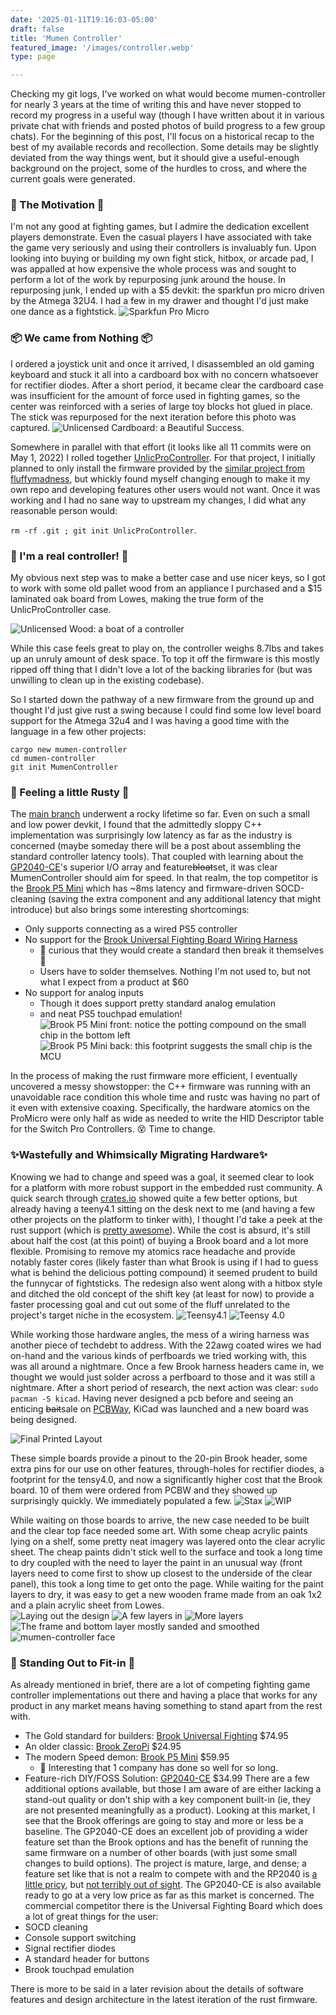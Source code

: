```yaml
---
date: '2025-01-11T19:16:03-05:00'
draft: false
title: 'Mumen Controller'
featured_image: '/images/controller.webp'
type: page

---
```


Checking my git logs, I've worked on what would become mumen-controller for nearly 3 years at the time of writing this and have never stopped to record my progress in a useful way (though I have written about it in various private chat with friends and posted photos of build progress to a few group chats). For the beginning of this post, I'll focus on a historical recap to the best of my available records and recollection. Some details may be slightly deviated from the way things went, but it should give a useful-enough background on the project, some of the hurdles to cross, and where the current goals were generated. 

### 🥊 The Motivation 🥊
I'm not any good at fighting games, but I admire the dedication excellent players demonstrate. Even the casual players I have associated with take the game very seriously and using their controllers is invaluably fun. Upon looking into buying or building my own fight stick, hitbox, or arcade pad, I was appalled at how expensive the whole process was and sought to perform a lot of the work by repurposing junk around the house. In repurposing junk, I ended up with a $5 devkit: the sparkfun pro micro driven by the Atmega 32U4. I had a few in my drawer and thought I'd just make one dance as a fightstick. 
![Sparkfun Pro Micro](/images/promicro.webp)

### 📦 We came from Nothing 📦
I ordered a joystick unit and once it arrived, I disassembled an old gaming keyboard and stuck it all into a cardboard box with no concern whatsoever for rectifier diodes. After a short period, it became clear the cardboard case was insufficient for the amount of force used in fighting games, so the center was reinforced with a series of large toy blocks hot glued in place. The stick was repurposed for the next iteration before this photo was captured.
![Unlicensed Cardboard: a Beautiful Success.](/images/unlicensed-cardboard50.webp)

Somewhere in parallel with that effort (it looks like all 11 commits were on May 1, 2022) I rolled together [UnlicProController](https://github.com/nulvox/UnlicProController). For that project, I initially planned to only install the firmware provided by the [similar project from fluffymadness](https://github.com/fluffymadness/ATMega32U4-Switch-Fightstick), but whickly found myself changing enough to make it my own repo and developing features other users would not want. Once it was working and I had no sane way to upstream my changes, I did what any reasonable person would: 

`rm -rf .git ; git init UnlicProController`.

### 🤥 I'm a real controller! 🤥
My obvious next step was to make a better case and use nicer keys, so I got to work with some old pallet wood from an appliance I purchased and a $15 laminated oak board from Lowes, making the true form of the UnlicProController case. 

![Unlicensed Wood: a boat of a controller](/images/unlicensed-wood50.webp)

While this case feels great to play on, the controller weighs 8.7lbs and takes up an unruly amount of desk space. To top it off the firmware is this mostly ripped off thing that I didn't love a lot of the backing libraries for (but was unwilling to clean up in the existing codebase). 

So I started down the pathway of a new firmware from the ground up and thought I'd just give rust a swing because I could find some low level board support for the Atmega 32u4 and I was having a good time with the language in a few other projects: 

```
cargo new mumen-controller 
cd mumen-controller  
git init MumenController
```

### 🦀 Feeling a little Rusty 🦀
The [main branch](https://github.com/nulvox/MumenController) underwent a rocky lifetime so far. Even on such a small and low power devkit, I found that the admittedly sloppy C++ implementation was surprisingly low latency as far as the industry is concerned (maybe someday there will be a post about assembling the standard controller latency tools). That coupled with learning about the [GP2040-CE](https://github.com/OpenStickCommunity/GP2040-CE)'s superior I/O array and feature~~bloat~~set, it was clear MumenController should aim for speed. In that realm, the top competitor is the [Brook P5 Mini](https://focusattack.com/brook-p5-mini-fight-board-pcba/) which has ~8ms latency and firmware-driven SOCD-cleaning (saving the extra component and any additional latency that might introduce) but also brings some interesting shortcomings:
 - Only supports connecting as a wired PS5 controller
 - No support for the [Brook Universal Fighting Board Wiring Harness](https://focusattack.com/bundle-japan-wiring-for-brook-ufb-gp2040-ce/)
   - 🧐 curious that they would create a standard then break it themselves 🧐
   - Users have to solder themselves. Nothing I'm not used to, but not what I expect from a product at $60
 - No support for analog inputs 
   - Though it does support pretty standard analog emulation
   - and neat PS5 touchpad emulation!
![Brook P5 Mini front: notice the potting compound on the small chip in the bottom left](/images/brook-front50.webp) ![Brook P5 Mini back: this footprint suggests the small chip is the MCU](/images/brook-back50.webp)

In the process of making the rust firmware more efficient, I eventually uncovered a messy showstopper: the C++ firmware was running with an unavoidable race condition this whole time and rustc was having no part of it even with extensive coaxing. Specifically, the hardware atomics on the ProMicro were only half as wide as needed to write the HID Descriptor table for the Switch Pro Controllers. 😵 Time to change. 

### ✨Wastefully and Whimsically Migrating Hardware✨
Knowing we had to change and speed was a goal, it seemed clear to look for a platform with more robust support in the embedded rust community. A quick search through [crates.io](https://crates.io/search?q=bsp) showed quite a few better options, but already having a teeny4.1 sitting on the desk next to me (and having a few other projects on the platform to tinker with), I thought I'd take a peek at the rust support (which is [pretty awesome](https://crates.io/crates/teensy4-bsp)). While the cost is absurd, it's still about half the cost (at this point) of buying a Brook board and a lot more flexible. Promising to remove my atomics race headache and provide notably faster cores (likely faster than what Brook is using if I had to guess what is behind the delicious potting compound) it seemed prudent to build the funnycar of fightsticks. The redesign also went along with a hitbox style and ditched the old concept of the shift key (at least for now) to provide a faster processing goal and cut out some of the fluff unrelated to the project's target niche in the ecosystem. 
![Teensy4.1](/images/teensy4.1-70.webp) ![Teensy 4.0](/images/teensy4.0-25.webp)

While working those hardware angles, the mess of a wiring harness was another piece of techdebt to address. With the 22awg coated wires we had on-hand and the various kinds of perfboards we tried working with, this was all around a nightmare. Once a few Brook harness headers came in, we thought we would just solder across a perfboard to those and it was still a nightmare. After a short period of research, the next action was clear: `sudo pacman -S kicad`. Having never designed a pcb before and seeing an enticing ~~bait~~sale on [PCBWay](https://www.pcbway.com/Member/Login/?from=bingSE06), KiCad was launched and a new board was being designed. 

![Final Printed Layout](/images/pcb-layout50.webp)

These simple boards provide a pinout to the 20-pin Brook header, some extra pins for our use on other features, through-holes for rectifier diodes, a footprint for the tensy4.0, and now a significantly higher cost that the Brook board. 10 of them were ordered from PCBW and they showed up surprisingly quickly. We immediately populated a few.
![Stax](/images/board-stack.webp)
![WIP](/images/populating.webp)

While waiting on those boards to arrive, the new case needed to be built and the clear top face needed some art. With some cheap acrylic paints lying on a shelf, some pretty neat imagery was layered onto the clear acrylic sheet. The cheap paints didn't stick well to the surface and took a long time to dry coupled with the need to layer the paint in an unusual way (front layers need to come first to show up closest to the underside of the clear panel), this took a long time to get onto the page. While waiting for the paint layers to dry, it was easy to get a new wooden frame made from an oak 1x2 and a plain acrylic sheet from Lowes.  
![Laying out the design](/images/paint-layout.webp) ![A few layers in](/images/paint-wip1.webp) ![More layers](/images/paint-wip2-50.webp) ![The frame and bottom layer mostly sanded and smoothed](/images/frame50.webp) ![mumen-controller face](/images/controller.webp)

### 🥸 Standing Out to Fit-in 🥸
As already mentioned in brief, there are a lot of competing fighting game controller implementations out there and having a place that works for any product in any market means having something to stand apart from the rest with.
 - The Gold standard for builders: [Brook Universal Fighting](https://focusattack.com/brook-gen-5x-multi-console-pc-fighting-board/) $74.95
 - An older classic: [Brook ZeroPi](https://focusattack.com/brook-zero-pi-fighting-board-pi-ps3-ps2-psx-pc-switch/) $24.95
 - The modern Speed demon: [Brook P5 Mini](https://focusattack.com/brook-p5-mini-fight-board-pcba/) $59.95
    - 🤔 Interesting that 1 company has done so well for so long. 
 - Feature-rich DIY/FOSS Solution: [GP2040-CE](https://focusattack.com/gp2040-ce-v5-6e-usb-b-usb-c-open-source-multi-console-fight-board/) $34.99
There are a few additional options available, but those I am aware of are either lacking a stand-out quality or don't ship with a key component built-in (ie, they are not presented meaningfully as a product).
Looking at this market, I see that the Brook offerings are going to stay and more or less be a baseline. The GP2040-CE does an excellent job of providing a wider feature set than the Brook options and has the benefit of running the same firmware on a number of other boards (with just some small changes to build options). The project is mature, large, and dense; a feature set like that is not a realm to compete with and the RP2040 is [a little pricy](https://octopart.com/102110545-seeed+studio-116237358), but [not terribly out of sight](https://octopart.com/mimxrt1062cvl5b-nxp+semiconductors-105790568). The GP2040-CE is also available ready to go at a very low price as far as this market is concerned. 
The commercial competitor there is the Universal Fighting Board which does a lot of great things for the user:
 - SOCD cleaning
 - Console support switching
 - Signal rectifier diodes
 - A standard header for buttons
 - Brook touchpad emulation

There is more to be said in a later revision about the details of software features and design architecture in the latest iteration of the rust firmware. 